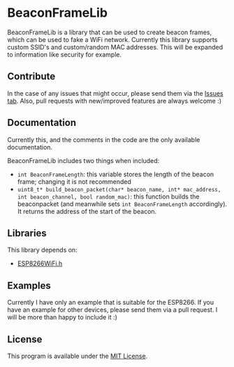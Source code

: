 # BeaconFrameLib
BeaconFrameLib is a library that can be used to create beacon frames, which can be used to fake a WiFi network. Currently this library supports custom SSID's and custom/random MAC addresses. This will be expanded to information like security for example. 

## Contribute
In the case of any issues that might occur, please send them via the [Issues tab](https://github.com/debruss/BeaconFrameESP8266/issues). Also, pull requests with new/improved features are always welcome :) 

## Documentation
Currently this, and the comments in the code are the only available documentation.

BeaconFrameLib includes two things when included:
- `int BeaconFrameLength`: this variable stores the length of the beacon frame; changing it is not recommended
- `uint8_t* build_beacon_packet(char* beacon_name, int* mac_address, int beacon_channel, bool random_mac)`: this function builds the beaconpacket (and meanwhile sets `int BeaconFrameLength` accordingly). It returns the address of the start of the beacon.

## Libraries
This library depends on:
- [ESP8266WiFi.h](https://github.com/esp8266/Arduino)

## Examples
Currently I have only an example that is suitable for the ESP8266. If you have an example for other devices, please send them via a pull request. I will be more than happy to include it :)


## License
This program is available under the [MIT License](https://github.com/debruss/BeaconFrameESP8266/blob/master/LICENSE).
